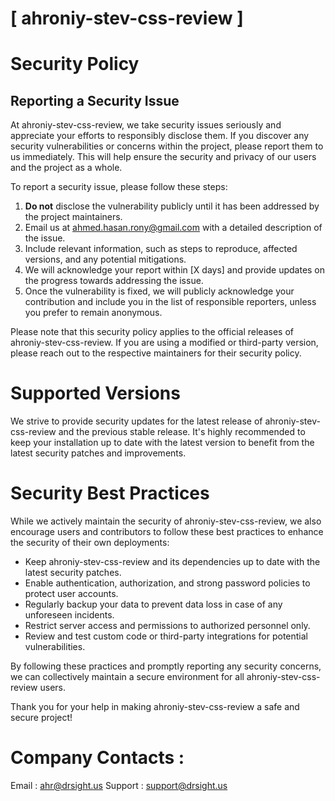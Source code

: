 # [ ahroniy-stev-css-review ]

# Security Policy

## Reporting a Security Issue

At ahroniy-stev-css-review, we take security issues seriously and appreciate your efforts to responsibly disclose them. If you discover any security vulnerabilities or concerns within the project, please report them to us immediately. This will help ensure the security and privacy of our users and the project as a whole.

To report a security issue, please follow these steps:

1. **Do not** disclose the vulnerability publicly until it has been addressed by the project maintainers.
2. Email us at [ahmed.hasan.rony@gmail.com](mailto:ahmed.hasan.rony@gmail.com) with a detailed description of the issue.
3. Include relevant information, such as steps to reproduce, affected versions, and any potential mitigations.
4. We will acknowledge your report within [X days] and provide updates on the progress towards addressing the issue.
5. Once the vulnerability is fixed, we will publicly acknowledge your contribution and include you in the list of responsible reporters, unless you prefer to remain anonymous.

Please note that this security policy applies to the official releases of ahroniy-stev-css-review. If you are using a modified or third-party version, please reach out to the respective maintainers for their security policy.

# Supported Versions

We strive to provide security updates for the latest release of ahroniy-stev-css-review and the previous stable release. It's highly recommended to keep your installation up to date with the latest version to benefit from the latest security patches and improvements.

# Security Best Practices

While we actively maintain the security of ahroniy-stev-css-review, we also encourage users and contributors to follow these best practices to enhance the security of their own deployments:

- Keep ahroniy-stev-css-review and its dependencies up to date with the latest security patches.
- Enable authentication, authorization, and strong password policies to protect user accounts.
- Regularly backup your data to prevent data loss in case of any unforeseen incidents.
- Restrict server access and permissions to authorized personnel only.
- Review and test custom code or third-party integrations for potential vulnerabilities.

By following these practices and promptly reporting any security concerns, we can collectively maintain a secure environment for all ahroniy-stev-css-review users.

Thank you for your help in making ahroniy-stev-css-review a safe and secure project!

# Company Contacts : 
Email : [ahr@drsight.us](mailto:ahr@drsight.us)
Support : [support@drsight.us](mailto:support@drsight.us)



